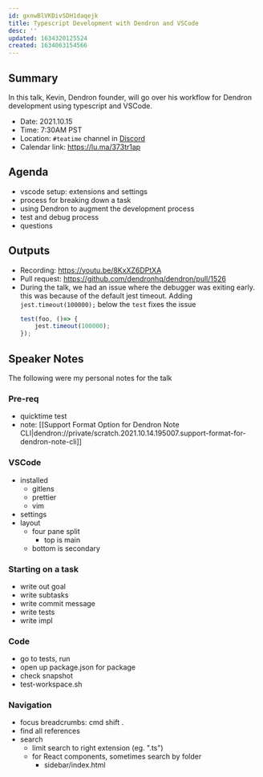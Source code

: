 ```yaml
---
id: gxnwBlVKDivSDH1daqejk
title: Typescript Development with Dendron and VSCode
desc: ''
updated: 1634320125524
created: 1634063154566
---
```



## Summary

In this talk, Kevin, Dendron founder, will go over his workflow for Dendron development using typescript and VSCode. 

- Date: 2021.10.15
- Time: 7:30AM PST
- Location: `#teatime` channel in [Discord](https://discord.gg/AE3NRw9)
- Calendar link: https://lu.ma/373tr1ap

## Agenda
- vscode setup: extensions and settings
- process for breaking down a task
- using Dendron to augment the development process
- test and debug process
- questions

## Outputs
- Recording: https://youtu.be/8KxXZ6DPtXA
- Pull request: https://github.com/dendronhq/dendron/pull/1526
- During the talk, we had an issue where the debugger was exiting early. this was because of the default jest timeout. Adding `jest.timeout(100000);`  below the `test` fixes the issue
    ```ts
    test(foo, ()=> {
        jest.timeout(100000);
    });
    ```

## Speaker Notes

The following were my personal notes for the talk

### Pre-req
- quicktime test
- note: [[Support Format Option for Dendron Note CLI|dendron://private/scratch.2021.10.14.195007.support-format-for-dendron-note-cli]]

### VSCode
- installed
    - gitlens
    - prettier
    - vim
- settings
- layout
    - four pane split
        - top is main
    - bottom is secondary

### Starting on a task
- write out goal
- write subtasks
- write commit message
- write tests
- write impl

### Code
- go to tests, run 
- open up package.json for package
- check snapshot
- test-workspace.sh

### Navigation
- focus breadcrumbs: cmd shift . 
- find all references
- search
    - limit search to right extension (eg. ".ts")
    - for React components, sometimes search by folder 
        - sidebar/index.html

